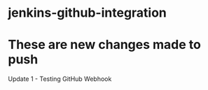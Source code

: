 # jenkins-github-integration
# These are new changes made to push
U p d a t e   1   -   T e s t i n g   G i t H u b   W e b h o o k  
 